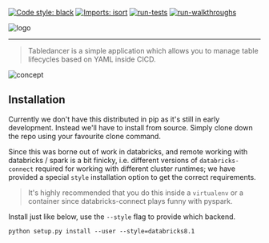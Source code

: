 [![Code style: black](https://img.shields.io/badge/code%20style-black-000000.svg)](https://github.com/psf/black)
[![Imports: isort](https://img.shields.io/badge/%20imports-isort-%231674b1?style=flat&labelColor=ef8336)](https://pycqa.github.io/isort/)
[![run-tests](https://github.com/codeBehindMe/tabledancer/actions/workflows/run-tests.yaml/badge.svg)](https://github.com/codeBehindMe/tabledancer/actions/workflows/run-tests.yaml)
[![run-walkthroughs](https://github.com/codeBehindMe/tabledancer/actions/workflows/run-walkthroughs.yaml/badge.svg)](https://github.com/codeBehindMe/tabledancer/actions/workflows/run-walkthroughs.yaml)

![logo](https://storage.googleapis.com/tabledancermedia/tabledancer_header_open_blush_large.png)

---
> Tabledancer is a simple application which allows you to manage table lifecycles 
> based on YAML inside CICD.

![concept](https://storage.googleapis.com/tabledancermedia/tabledancer_concept_diagram.png)

## Installation

Currently we don't have this distributed in pip as it's still in early 
development. Instead we'll have to install from source. Simply clone down the
repo using your favourite clone command.

Since this was borne out of work in databricks, and remote working with 
databricks / spark is a bit finicky, i.e. different versions of 
`databricks-connect` required for working with different cluster runtimes; we
have provided a special `style` installation option to get the correct 
requirements.

> It's highly recommended that you do this inside a `virtualenv` or a container
> since databricks-connect plays funny with pyspark. 

Install just like below, use the `--style` flag to provide which backend.

```
python setup.py install --user --style=databricks8.1
```